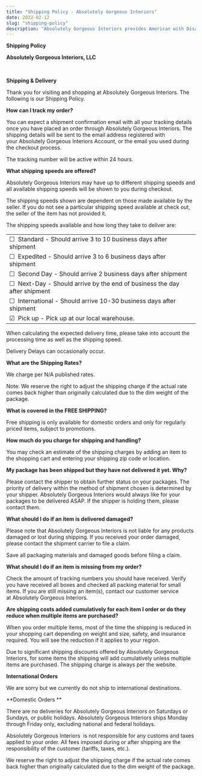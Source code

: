 ```yaml
---
title: "Shipping Policy - Absolutely Gorgeous Interiors"
date: 2022-02-12
slug: "shipping-policy"
description: "Absolutely Gorgeous Interiors provides American with Disabilities Act Contracting and building Services, and home remodels. We design and build accessible luxury homes, apartments and day care facilities. We are proud to build premium quality handicap accessible construction."
---
```


**Shipping Policy**

**Absolutely Gorgeous Interiors, LLC**

 

**Shipping & Delivery**

Thank you for visiting and shopping at Absolutely Gorgeous Interiors. The following is our Shipping Policy.

**How can I track my order?**

You can expect a shipment confirmation email with all your tracking details once you have placed an order through Absolutely Gorgeous Interiors. The shipping details will be sent to the email address registered with your Absolutely Gorgeous Interiors Account, or the email you used during the checkout process.

The tracking number will be active within 24 hours.

**What shipping speeds are offered?**

Absolutely Gorgeous Interiors may have up to different shipping speeds and all available shipping speeds will be shown to you during checkout. 

The shipping speeds shown are dependent on those made available by the seller. If you do not see a particular shipping speed available at check out, the seller of the item has not provided it.

The shipping speeds available and how long they take to deliver are:


<table>
  <tr>
   <td>☐  Standard - Should arrive 3 to 10 business days after shipment
   </td>
  </tr>
  <tr>
   <td>☐  Expedited - Should arrive 3 to 6 business days after shipment
   </td>
  </tr>
  <tr>
   <td>☐  Second Day - Should arrive 2 business days after shipment
   </td>
  </tr>
  <tr>
   <td>☐  Next-Day - Should arrive by the end of business the day after shipment
   </td>
  </tr>
  <tr>
   <td>☐  International - Should arrive 10-30 business days after shipment
   </td>
  </tr>
  <tr>
   <td>☑  Pick up - Pick up at our local warehouse.
   </td>
  </tr>
</table>


When calculating the expected delivery time, please take into account the processing time as well as the shipping speed.

Delivery Delays can occasionally occur. 

**What are the Shipping Rates?**

We charge per N/A published rates.

Note: We reserve the right to adjust the shipping charge if the actual rate comes back higher than originally calculated due to the dim weight of the package.

**What is covered in the FREE SHIPPING?**

Free shipping is only available for domestic orders and only for regularly priced items, subject to promotions.

**How much do you charge for shipping and handling?**

You may check an estimate of the shipping charges by adding an item to the shopping cart and entering your shipping zip code or location.

**My package has been shipped but they have not delivered it yet. Why?**

Please contact the shipper to obtain further status on your packages. The priority of delivery within the method of shipment chosen is determined by your shipper. Absolutely Gorgeous Interiors would always like for your packages to be delivered ASAP. If the shipper is holding them, please contact them.

**What should I do if an item is delivered damaged?**

Please note that Absolutely Gorgeous Interiors is not liable for any products damaged or lost during shipping. If you received your order damaged, please contact the shipment carrier to file a claim.

Save all packaging materials and damaged goods before filing a claim.

**What should I do if an item is missing from my order?**

Check the amount of tracking numbers you should have received. Verify you have received all boxes and checked all packing material for small items. If you are still missing an item(s), contact our customer service at Absolutely Gorgeous Interiors.

**Are shipping costs added cumulatively for each item I order or do they reduce when multiple items are purchased?**

When you order multiple items, most of the time the shipping is reduced in your shopping cart depending on weight and size, safety, and insurance required. You will see the reduction if it applies to your region.

Due to significant shipping discounts offered by Absolutely Gorgeous Interiors, for some items the shipping will add cumulatively unless multiple items are purchased. The shipping charge is always per the website.

**International Orders**

We are sorry but we currently do not ship to international destinations. 

**Domestic Orders **

There are no deliveries for Absolutely Gorgeous Interiors on Saturdays or Sundays, or public holidays. Absolutely Gorgeous Interiors ships Monday through Friday only, excluding national and federal holidays. 

Absolutely Gorgeous Interiors  is not responsible for any customs and taxes applied to your order. All fees imposed during or after shipping are the responsibility of the customer (tariffs, taxes, etc.).

We reserve the right to adjust the shipping charge if the actual rate comes back higher than originally calculated due to the dim weight of the package.

 

